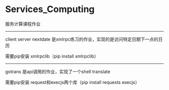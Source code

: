 # Services_Computing
服务计算课程作业

-----
client server nextdate 是xmlrpc练习的作业，实现的是访问特定日期下一点的日历

需要pip安装 xmlrpclib（pip install xmlrpclib）

------

gotrans 是api调用的作业，实现了一个shell translate

需要pip安装 request和execjs两个库（pip install requests execjs）
